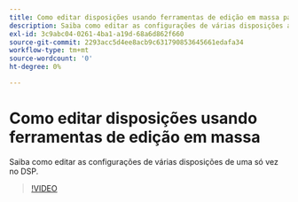 ```yaml
---
title: Como editar disposições usando ferramentas de edição em massa para DSP
description: Saiba como editar as configurações de várias disposições ao mesmo tempo.
exl-id: 3c9abc04-0261-4ba1-a19d-68a6d862f660
source-git-commit: 2293acc5d4ee8acb9c631790853645661edafa34
workflow-type: tm+mt
source-wordcount: '0'
ht-degree: 0%

---
```


# Como editar disposições usando ferramentas de edição em massa

Saiba como editar as configurações de várias disposições de uma só vez no DSP.

>[!VIDEO](https://video.tv.adobe.com/v/339205)
